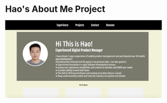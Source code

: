 # Hao's About Me Project

![Alt text](https://github.com/gumosun/gumosun.github.io/blob/master/screen_shot.png)
